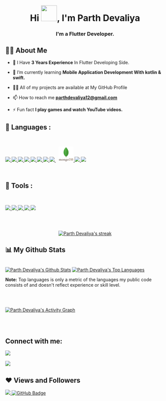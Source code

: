 <h1 align="center">Hi <img src="https://raw.githubusercontent.com/MartinHeinz/MartinHeinz/master/wave.gif" height="50px" width="50px">, I'm Parth Devaliya</h1>
<h3 align="center">I'm a Flutter Developer.</h3>


## 🙋‍♂️ About Me

- 🔭 I Have **3 Years Experience** In Flutter Developing Side.

- 🌱 I’m currently learning **Mobile Application Development With kotlin & swift.**

- 👨‍💻 All of my projects are available at My GitHub Profile

- 📫 How to reach me **parthdevaliya12@gmail.com**

- ⚡ Fun fact **I play games and watch YouTube videos.**

## 🚀 Languages :
<br>
<p align="left"> 
    <a href="https://www.java.com" target="_blank"> <img src="https://img.icons8.com/color/48/000000/java-coffee-cup-logo.png"/> </a>
    <a href="https://flutter.dev/" target="_blank"> <img src="https://img.icons8.com/color/48/000000/flutter.png"/> </a>
    <a href="https://dart.dev/" target="_blank"> <img src="https://img.icons8.com/color/48/000000/dart.png"/> </a> 
    <a href="https://isocpp.org/" target="_blank"> <img src="https://img.icons8.com/color/48/000000/c-plus-plus-logo.png"/> </a>
    <a href="https://www.eclipse.org/" target="_blank"> <img src="https://img.icons8.com/color/48/000000/html-5.png"/> </a> 
    <a href="https://www.w3schools.com/css/" target="_blank"> <img src="https://img.icons8.com/color/48/000000/css3.png"/> </a>
    <a href="https://www.python.org" target="_blank"> <img src="https://img.icons8.com/color/48/000000/python.png"/> </a>
    <a style="padding-right:8px;" href="https://www.mysql.com/" target="_blank"> <img src="https://img.icons8.com/fluent/50/000000/mysql-logo.png"/> </a>
    <a href="https://www.mongodb.com/" target="_blank"> <img src="https://raw.githubusercontent.com/devicons/devicon/master/icons/mongodb/mongodb-original-wordmark.svg" alt="mongodb" width="48" height="48"/> </a> 
    <a href="https://firebase.google.com/" target="_blank"> <img src="https://img.icons8.com/color/48/000000/firebase.png"/> </a>
    <a href="https://git-scm.com/" target="_blank"> <img src="https://img.icons8.com/color/48/000000/git.png"/> </a> 
</p>
<br>

## 🚀 Tools :
<br>
<p align="left"> 
    <a href="https://code.visualstudio.com/" target="_blank"> <img src="https://img.icons8.com/color/48/000000/visual-studio-code-2019.png"/> </a>
    <a href="https://github.com/" target="_blank"><img src="https://img.icons8.com/nolan/48/github.png"/> </a>
    <a href="https://developer.android.com/studio/" target="_blank"> <img src="https://img.icons8.com/fluent/48/000000/android-os.png"/> </a> 
    <a href="https://www.w3.org/html/" target="_blank"> <img src="https://img.icons8.com/office/40/000000/java-eclipse.png"/> </a> 
    <a href="https://www.sublimetext.com/" target="_blank"> <img src="https://img.icons8.com/fluent/48/000000/sublime-text.png"/> </a>
</p>
<br>

<!-- [![React Badge](https://img.shields.io/badge/-React-61DBFB?style=for-the-badge&labelColor=black&logo=react&logoColor=61DBFB)](#)  [![Javascript Badge](https://img.shields.io/badge/-Javascript-F0DB4F?style=for-the-badge&labelColor=black&logo=javascript&logoColor=F0DB4F)](#) [![Typescript Badge](https://img.shields.io/badge/-Typescript-007acc?style=for-the-badge&labelColor=black&logo=typescript&logoColor=007acc)](#) [![Nodejs Badge](https://img.shields.io/badge/-Nodejs-3C873A?style=for-the-badge&labelColor=black&logo=node.js&logoColor=3C873A)](#) [![GraphQL Badge](https://img.shields.io/badge/-GraphQl-e535ab?style=for-the-badge&labelColor=black&logo=node.js&logoColor=e535ab)](#) -->
<br/>

<p align="center">
    <a href="https://github-readme-streak-stats.herokuapp.com/?user=ParthDevaliya&theme=cobalt&hide_border=false&">
        <img title="🔥 Get streak stats for your profile at git.io/streak-stats" alt="Parth Devaliya's streak" src="https://github-readme-streak-stats.herokuapp.com/?user=ParthDevaliya&theme=radical&background=0d111722"/>
    </a>
</p>

## 📊 My Github Stats

  <br/>
    <a href="https://github-readme-stats.vercel.app/api?username=ParthDevaliya&show_icons=true&count_private=true&theme=radical&hide_border=false&"><img alt="Parth Devaliya's Github Stats" src="https://github-readme-stats.vercel.app/api?username=ParthDevaliya&show_icons=true&count_private=true&theme=radical&hide_border=true&bg_color=0d111722" /></a>
  <a href="https://github-readme-stats.vercel.app/api/top-langs/?username=ParthDevaliya&&langs_count=8&count_private=true&layout=compact&theme=radical&hide_border=false&"><img alt="Parth Devaliya's Top Languages" src="https://github-readme-stats.vercel.app/api/top-langs/?username=ParthDevaliya&&langs_count=8&count_private=true&layout=compact&theme=radical&hide_border=true&bg_color=0d111722" /></a>
  
  <!-- <a href="https://github-readme-stats.vercel.app/api/wakatime?username=ParthDevaliya&&langs_count=20&count_private=true&layout=compact&theme=radical&hide_border=false&"><img alt="Parth Devaliya's Wakatime Stats" src="https://github-readme-stats.vercel.app/api/wakatime?username=ParthDevaliya&&langs_count=20&count_private=true&layout=compact&theme=radical&hide_border=true&bg_color=0d111722" /></a>
  <br/> -->
  <b>Note:</b> Top languages is only a metric of the languages my public code consists of and doesn't reflect experience or skill level.


<br/>
<br/>

<a href="https://activity-graph.herokuapp.com/graph?username=ParthDevaliya&theme=dracula&bg_color=0D1117&point=FFFFFF&hide_border=false"><img alt="Parth Devaliya's Activity Graph" src="https://activity-graph.herokuapp.com/graph?username=ParthDevaliya&theme=redical&bg_color=0d111722&point=FFFFFF&hide_border=true" /></a>

<br/>
<br/>

## Connect with me:
<p align="left">

<a href = "https://www.linkedin.com/in/parth-devaliya-79a56220a/"><img src="https://img.icons8.com/fluent/48/000000/linkedin.png"/></a>
<!-- <a href = "https://twitter.com/ParthDevaliya"><img src="https://img.icons8.com/fluent/48/000000/twitter.png"/></a> -->
<a href = "https://www.instagram.com/parth__devaliya/"><img src="https://img.icons8.com/fluent/48/000000/instagram-new.png"/></a>
<!-- <a href = "https://www.facebook.com/darshitrudani112001"><img src="https://img.icons8.com/color/48/000000/facebook.png"/></a> -->

</p>

## ❤ Views and Followers
<a href="https://github.com/ParthDevaliya/github-profile-views-counter">
    <img src="https://komarev.com/ghpvc/?username=ParthDevaliya">
</a>
<a href="https://github.com/ParthDevaliya?tab=followers"><img src="https://img.shields.io/github/followers/ParthDevaliya?label=Followers&style=social" alt="GitHub Badge"></a>
